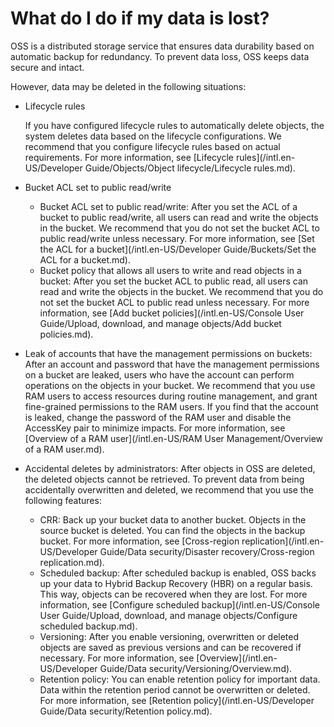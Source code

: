# What do I do if my data is lost?

OSS is a distributed storage service that ensures data durability based on automatic backup for redundancy. To prevent data loss, OSS keeps data secure and intact.

However, data may be deleted in the following situations:

-   Lifecycle rules

    If you have configured lifecycle rules to automatically delete objects, the system deletes data based on the lifecycle configurations. We recommend that you configure lifecycle rules based on actual requirements. For more information, see [Lifecycle rules](/intl.en-US/Developer Guide/Objects/Object lifecycle/Lifecycle rules.md).

-   Bucket ACL set to public read/write
    -   Bucket ACL set to public read/write: After you set the ACL of a bucket to public read/write, all users can read and write the objects in the bucket. We recommend that you do not set the bucket ACL to public read/write unless necessary. For more information, see [Set the ACL for a bucket](/intl.en-US/Developer Guide/Buckets/Set the ACL for a bucket.md).
    -   Bucket policy that allows all users to write and read objects in a bucket: After you set the bucket ACL to public read, all users can read and write the objects in the bucket. We recommend that you do not set the bucket ACL to public read unless necessary. For more information, see [Add bucket policies](/intl.en-US/Console User Guide/Upload, download, and manage objects/Add bucket policies.md).
-   Leak of accounts that have the management permissions on buckets: After an account and password that have the management permissions on a bucket are leaked, users who have the account can perform operations on the objects in your bucket. We recommend that you use RAM users to access resources during routine management, and grant fine-grained permissions to the RAM users. If you find that the account is leaked, change the password of the RAM user and disable the AccessKey pair to minimize impacts. For more information, see [Overview of a RAM user](/intl.en-US/RAM User Management/Overview of a RAM user.md).
-   Accidental deletes by administrators: After objects in OSS are deleted, the deleted objects cannot be retrieved. To prevent data from being accidentally overwritten and deleted, we recommend that you use the following features:
    -   CRR: Back up your bucket data to another bucket. Objects in the source bucket is deleted. You can find the objects in the backup bucket. For more information, see [Cross-region replication](/intl.en-US/Developer Guide/Data security/Disaster recovery/Cross-region replication.md).
    -   Scheduled backup: After scheduled backup is enabled, OSS backs up your data to Hybrid Backup Recovery \(HBR\) on a regular basis. This way, objects can be recovered when they are lost. For more information, see [Configure scheduled backup](/intl.en-US/Console User Guide/Upload, download, and manage objects/Configure scheduled backup.md).
    -   Versioning: After you enable versioning, overwritten or deleted objects are saved as previous versions and can be recovered if necessary. For more information, see [Overview](/intl.en-US/Developer Guide/Data security/Versioning/Overview.md).
    -   Retention policy: You can enable retention policy for important data. Data within the retention period cannot be overwritten or deleted. For more information, see [Retention policy](/intl.en-US/Developer Guide/Data security/Retention policy.md).

